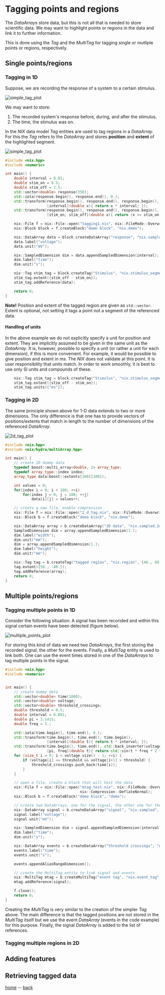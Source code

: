 # Tagging points and regions

The *DataArray*s store data, but this is not all that is needed to
store scientific data. We may want to highlight points or regions in
the data and link it to further information.

This is done using the *Tag* and the *MultiTag* for tagging single or
mutliple points or regions, respectively.


## Single points/regions

### Tagging in 1D

Suppose, we are recording the response of a system to a certain
stimulus.

![simple_tag_plot](./images/tag1.png "a system's response to a stimulus")

We may want to store:

1. The recorded system's response before, during, and after the stimulus.
2. The time, the stimulus was on.

In the *NIX* data model *Tag* entities are used to tag regions in a
*DataArray*. For this the *Tag* refers to the *DataArray* and
stores **position** and **extent** of the highlighted segment.

![simple_tag_plot](./images/tag2.png "a system's response to a stimulus")

```c++
#include <nix.hpp>
#include <numeric>

int main() {
    double interval = 0.01;
    double stim_on = 0.5;
    double stim_off = 2.5;
    std::vector<double> response(350);
    std::iota(response.begin(), response.end(), 0.);
    std::transform(response.begin(), response.end(), response.begin(),
                   [interval](double x){ return x * interval; });
    std::transform(response.begin(), response.end(), response.begin(),
                   [stim_on, stim_off](double x){ return (x >= stim_on && x < stim_off) ? 1 : 0; });

    nix::File f = nix::File::open("tagging1.nix", nix::FileMode::Overwrite);
    nix::Block block = f.createBlock("demo block", "nix.demo");

    nix::DataArray data = block.createDataArray("response", "nix.sampled", response);
    data.label("voltage");
    data.unit("mV");

    nix::SampledDimension dim = data.appendSampledDimension(interval);
    dim.label("time");
    dim.unit("s");

    nix::Tag stim_tag = block.createTag("Stimulus", "nix.stimulus_segment", {stim_on});
    stim_tag.extent({stim_off - stim_on});
    stim_tag.addReference(data);

    return 0;
}
```

**Note!** Position and extent of the tagged region are given as
``std::vector``. Extent is optional, not setting it tags a point not
a segment of the referenced data.


#### Handling of units
In the above example we do not explicitly specify a unit for position
and extent. They are implicitly assumed to be given in the same unit
as the *DataArray*. It is, however, possible to specify a unit (or
rather a unit for each dimension), if this is more convenient. For
example, it would be possible to give position and extent in *ms*. The
*NIX* does not validate at this point. It is user responsibility that
units match. In order to work smoothly, it is best to use only SI
units and compounds of these.

```c++
    nix::Tag stim_tag = block.createTag("Stimulus", "nix.stimulus_segment", {stim_on});
    stim_tag.extent({stim_off - stim_on});
    stim_tag.units({"ms"});
```

### Tagging in 2D

The same principle shown above for 1-D data extends to two or more
dimensions. The only difference is that one has to provide vectors of
positions/extents that match in length to the number of dimensions of
the referenced *DataArray*.

![2d_tag_plot](./images/2d_tag.png "tagging in 2-D")

```c++
#include <nix.hpp>
#include <nix/hydra/multiArray.hpp>

int main() {
    // create 2D dummy data
    typedef boost::multi_array<double, 2> array_type;
    typedef array_type::index index;
    array_type data(boost::extents[100][100]);

    int values = 0;
    for(index i = 0; i < 100; ++i)
        for(index j = 0; j < 100; ++j)
            data[i][j] = values++;

    // create a new file, enable compression
    nix::File f = nix::File::open("2_d_tag.nix", nix::FileMode::Overwrite, "hdf5", nix::Compression::DeflateNormal);
    nix::Block b = f.createBlock("demo block", "nix.demo");

    nix::DataArray array = b.createDataArray("2D data", "nix.sampled.2d", data);
    SampledDimension dim = array.appendSampledDimension(1.);
    dim.label("width");
    dim.unit("mm");
    dim = array.appendSampledDimension(1.);
    dim.label("height");
    dim.unit("mm");

    nix::Tag tag = b.createTag("tagged region", "nix.region", {40., 80.});
    tag.extent({50., -40.});
    tag.addReference(array);
    return 0;
}
```

## Multiple points/regions

### Tagging multiple points in 1D

Consider the following situation: A signal has been recorided and
within this signal certain events have been detected (figure below).

![multiple_points_plot](./images/multiple_points.png "multiple events")

For storing this kind of data we need two *DataArrays*, the first
storing the recorded signal, the other for the events. Finally, a
*MultiTag* entity is used to link both. One can use the event times
stored in one of the *DataArrays* to tag multiple points in the
signal.

```c++
#include <nix.hpp>
#include <numeric>


int main() {
    // create dummy data
    std::vector<double> time(1000);
    std::vector<double> voltage;
    std::vector<double> threshold_crossings;
    double threshold = 0.5;
    double interval = 0.001;
    double pi = 3.1415;
    double freq = 5.;

    std::iota(time.begin(), time.end(), 0.);
    std::transform(time.begin(), time.end(), time.begin(),
                   [interval](double t){ return t * interval; });
    std::transform(time.begin(), time.end(), std::back_inserter(voltage),
                   [pi, freq](double t){ return std::sin(t * freq * 2 * pi) + std::sin(t * freq * 4 * pi) * 0.4; });
    for (size_t i = 0; i < voltage.size() - 1; ++i) {
        if (voltage[i] <= threshold && voltage[i+1] > threshold) {
            threshold_crossings.push_back(time[i]);
        }
    }

    // open a file, create a block that will host the data
    nix::File f = nix::File::open("mtag_test.nix", nix::FileMode::Overwrite, "hdf5",
                                  nix::Compression::DeflateNormal);
    nix::Block b = f.createBlock("demo block", "demo");

    // create two DataArrays, one for the signal, the other one for the events
    nix::DataArray signal = b.createDataArray("signal", "nix.sampled", voltage);
    signal.label("voltage");
    signal.unit("mV");

    nix::SampledDimension dim = signal.appendSampledDimension(interval);
    dim.label("time");
    dim.unit("s");

    nix::DataArray events = b.createDataArray("threshold crossings", "nix.event_times", threshold_crossings);
    events.label("time");
    events.unit("s");

    events.appendAliasRangeDimension();

    // create the MultiTag entity to link signal and events
    nix::MultiTag mtag = b.createMultiTag("event tag", "nix.event_tag", events);
    mtag.addReference(signal);

    f.close();
    return 0;
}
```

Creating the *MultiTag* is very similar to the creation of the simpler
*Tag* above. The main difference is that the tagged positions are not
stored in the *MultiTag* itself but we use the event *DataArray*
(events in the code example) for this purpose. Finally, the signal
*DataArray* is added to the list of references.


### Tagging multiple regions in 2D


## Adding features


## Retrieving tagged data



[home](./index.md) -- [back](./getting_started.md)
